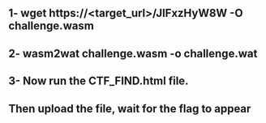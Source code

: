 ## 1- wget https://<target_url>/JIFxzHyW8W -O challenge.wasm
## 2- wasm2wat challenge.wasm -o challenge.wat
## 3- Now run the CTF_FIND.html file.
## Then upload the file, wait for the flag to appear
